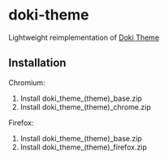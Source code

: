 # doki-theme
Lightweight reimplementation of [Doki Theme](https://github.com/doki-theme/)

## Installation

Chromium:
1. Install doki_theme_(theme)_base.zip
2. Install doki_theme_(theme)_chrome.zip

Firefox:
1. Install doki_theme_(theme)_base.zip
2. Install doki_theme_(theme)_firefox.zip
